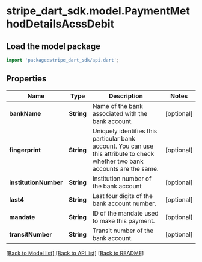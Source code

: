 # stripe_dart_sdk.model.PaymentMethodDetailsAcssDebit

## Load the model package
```dart
import 'package:stripe_dart_sdk/api.dart';
```

## Properties
Name | Type | Description | Notes
------------ | ------------- | ------------- | -------------
**bankName** | **String** | Name of the bank associated with the bank account. | [optional] 
**fingerprint** | **String** | Uniquely identifies this particular bank account. You can use this attribute to check whether two bank accounts are the same. | [optional] 
**institutionNumber** | **String** | Institution number of the bank account | [optional] 
**last4** | **String** | Last four digits of the bank account number. | [optional] 
**mandate** | **String** | ID of the mandate used to make this payment. | [optional] 
**transitNumber** | **String** | Transit number of the bank account. | [optional] 

[[Back to Model list]](../README.md#documentation-for-models) [[Back to API list]](../README.md#documentation-for-api-endpoints) [[Back to README]](../README.md)


